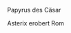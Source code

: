 <span style="color:#000ff;">Papyrus des Cäsar</span> 

<span style="color:#000ff;">Asterix erobert Rom</span>